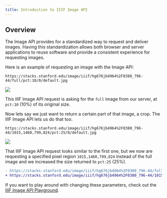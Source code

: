 ```yaml
---
title: Introduction to IIIF Image API
---
```


## Overview

The Image API provides for a standardized way to request and deliver images. Having this standardization allows both browser and server applications to reuse software and provide a consistent experience for requesting images.

Here is an example of requesting an image with the Image API:

`https://stacks.stanford.edu/image/iiif/hg676jb4964%2F0380_796-44/full/pct:10/0/default.jpg`

[![](https://stacks.stanford.edu/image/iiif/hg676jb4964%2F0380_796-44/full/pct:10/0/default.jpg)](https://stacks.stanford.edu/image/iiif/hg676jb4964%2F0380_796-44/full/pct:10/0/default.jpg)

This IIIF Image API request is asking for the `full` image from our server, at `pct:10` (10%) of its original size.

Now lets say we just want to return a certain part of that image, a crop. The IIIF Image API lets us do that too.

`https://stacks.stanford.edu/image/iiif/hg676jb4964%2F0380_796-44/1015,1460,799,824/pct:25/0/default.jpg`

[![](https://stacks.stanford.edu/image/iiif/hg676jb4964%2F0380_796-44/1015,1460,799,824/pct:25/0/default.jpg)](https://stacks.stanford.edu/image/iiif/hg676jb4964%2F0380_796-44/1015,1460,799,824/pct:25/0/default.jpg)

That IIIF Image API request looks similar to the first one, but we now are requesting a specified pixel region `1015,1460,799,824` instead of the full image and we increased the size returned to `pct:25` (25%).

```diff
- https://stacks.stanford.edu/image/iiif/hg676jb4964%2F0380_796-44/full/pct:10/0/default.jpg
+ https://stacks.stanford.edu/image/iiif/hg676jb4964%2F0380_796-44/1015,1460,799,824/pct:25/0/default.jpg
```

If you want to play around with changing these parameters, check out the [IIIF Image API Playground](https://www.learniiif.org/image-api/playground).
